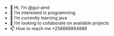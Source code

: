 - 👋 Hi, I’m @gul-amd
- 👀 I’m interested in programming
- 🌱 I’m currently learning java
- 💞️ I’m looking to collaborate on available projects
- 📫 How to reach me +258868884888

<!---
gul-amd/gul-amd is a ✨ special ✨ repository because its `README.md` (this file) appears on your GitHub profile.
You can click the Preview link to take a look at your changes.
--->

